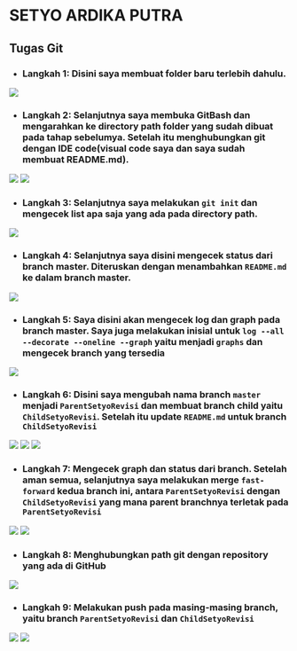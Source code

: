 # SETYO ARDIKA PUTRA
## Tugas Git

* ### Langkah 1: Disini saya membuat folder baru terlebih dahulu.
![]( img/img_1.png )


* ### Langkah 2: Selanjutnya saya membuka GitBash dan mengarahkan ke directory path folder yang sudah dibuat pada tahap sebelumya. Setelah itu menghubungkan git dengan IDE code(visual code saya dan saya sudah membuat README.md).
![]( img/img2.png )
![]( img/img12.png )


* ### Langkah 3: Selanjutnya saya melakukan `git init` dan mengecek list apa saja yang ada pada directory path.
![]( img/img3.png )


* ### Langkah 4: Selanjutnya saya disini mengecek status dari branch master. Diteruskan dengan menambahkan `README.md` ke dalam branch master.
![]( img/img4.png )

* ### Langkah 5: Saya disini akan mengecek log dan graph pada branch master. Saya juga melakukan inisial untuk `log --all --decorate --oneline --graph` yaitu menjadi `graphs` dan mengecek branch yang tersedia
![]( img/img5.png )


* ### Langkah 6: Disini saya mengubah nama branch `master` menjadi `ParentSetyoRevisi` dan membuat branch child yaitu `ChildSetyoRevisi`. Setelah itu update `README.md` untuk branch `ChildSetyoRevisi`
![]( img/img6.png )
![]( img/img7.png )
![]( img/img13.png )

* ### Langkah 7: Mengecek graph dan status dari branch. Setelah aman semua, selanjutnya saya melakukan merge `fast-forward` kedua branch ini, antara `ParentSetyoRevisi` dengan `ChildSetyoRevisi` yang mana parent branchnya terletak pada `ParentSetyoRevisi`
![]( img/img8.png )
![]( img/img14.png )


* ### Langkah 8: Menghubungkan path git dengan repository yang ada di GitHub
![]( img/img9.png )


* ### Langkah 9: Melakukan push pada masing-masing branch, yaitu branch `ParentSetyoRevisi` dan `ChildSetyoRevisi`
![]( img/img10.png )
![]( img/img11.png )